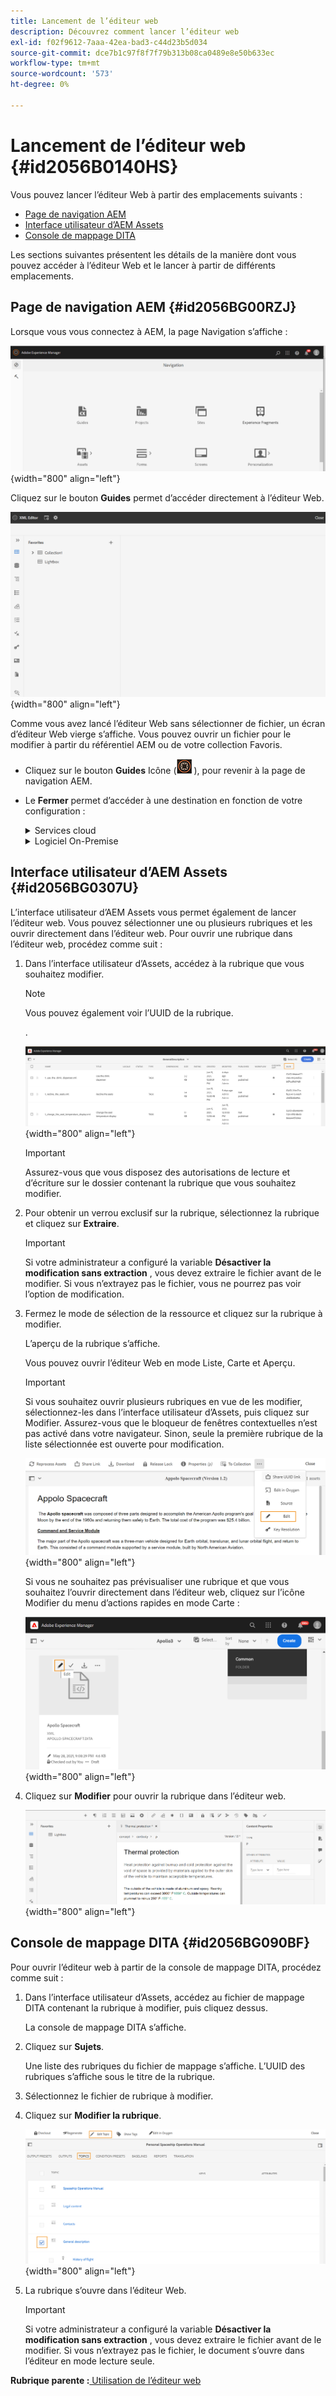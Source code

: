 ```yaml
---
title: Lancement de l’éditeur web
description: Découvrez comment lancer l’éditeur web
exl-id: f02f9612-7aaa-42ea-bad3-c44d23b5d034
source-git-commit: dce7b1c97f8f7f79b313b08ca0489e8e50b633ec
workflow-type: tm+mt
source-wordcount: '573'
ht-degree: 0%

---
```


# Lancement de l’éditeur web {#id2056B0140HS}

Vous pouvez lancer l’éditeur Web à partir des emplacements suivants :

- [Page de navigation AEM](#id2056BG00RZJ)
- [Interface utilisateur d’AEM Assets](#id2056BG0307U)
- [Console de mappage DITA](#id2056BG090BF)

Les sections suivantes présentent les détails de la manière dont vous pouvez accéder à l’éditeur Web et le lancer à partir de différents emplacements.

## Page de navigation AEM {#id2056BG00RZJ}

Lorsque vous vous connectez à AEM, la page Navigation s’affiche :

![](images/web-editor-from-navigation-page.png){width="800" align="left"}

Cliquez sur le bouton **Guides** permet d’accéder directement à l’éditeur Web.

![](images/web-editor-launch-page.png){width="800" align="left"}

Comme vous avez lancé l’éditeur Web sans sélectionner de fichier, un écran d’éditeur Web vierge s’affiche. Vous pouvez ouvrir un fichier pour le modifier à partir du référentiel AEM ou de votre collection Favoris.

- Cliquez sur le bouton **Guides** Icône (![](images/aem-guides-icon.png) ), pour revenir à la page de navigation AEM.

- Le **Fermer** permet d’accéder à une destination en fonction de votre configuration :



   <details>

   <summary> Services cloud </summary>

   Si vous utilisez des Cloud Services, cliquez sur le bouton **Fermer** pour revenir à la page de navigation AEM.
   </details>

   <details>

   <summary> Logiciel On-Premise</summary>

   Si vous utilisez AEM Guides du logiciel On-premise (4.2.1 et versions ultérieures), cliquez sur le bouton **Fermer** sur la droite pour revenir au chemin d’accès au fichier actif dans l’interface utilisateur d’Assets.

   </details>

## Interface utilisateur d’AEM Assets {#id2056BG0307U}

L’interface utilisateur d’AEM Assets vous permet également de lancer l’éditeur web. Vous pouvez sélectionner une ou plusieurs rubriques et les ouvrir directement dans l’éditeur web. Pour ouvrir une rubrique dans l’éditeur web, procédez comme suit :

1. Dans l’interface utilisateur d’Assets, accédez à la rubrique que vous souhaitez modifier.

   >[!NOTE]
   >
   > Vous pouvez également voir l’UUID de la rubrique.

   .

   ![](images/assets_ui_with_uuid_cs.png){width="800" align="left"}

   >[!IMPORTANT]
   >
   > Assurez-vous que vous disposez des autorisations de lecture et d’écriture sur le dossier contenant la rubrique que vous souhaitez modifier.

1. Pour obtenir un verrou exclusif sur la rubrique, sélectionnez la rubrique et cliquez sur **Extraire**.

   >[!IMPORTANT]
   >
   > Si votre administrateur a configuré la variable **Désactiver la modification sans extraction** , vous devez extraire le fichier avant de le modifier. Si vous n’extrayez pas le fichier, vous ne pourrez pas voir l’option de modification.

1. Fermez le mode de sélection de la ressource et cliquez sur la rubrique à modifier.

   L’aperçu de la rubrique s’affiche.

   Vous pouvez ouvrir l’éditeur Web en mode Liste, Carte et Aperçu.

   >[!IMPORTANT]
   >
   > Si vous souhaitez ouvrir plusieurs rubriques en vue de les modifier, sélectionnez-les dans l’interface utilisateur d’Assets, puis cliquez sur Modifier. Assurez-vous que le bloqueur de fenêtres contextuelles n’est pas activé dans votre navigateur. Sinon, seule la première rubrique de la liste sélectionnée est ouverte pour modification.

   ![](images/edit-from-preview_cs.png){width="800" align="left"}

   Si vous ne souhaitez pas prévisualiser une rubrique et que vous souhaitez l’ouvrir directement dans l’éditeur web, cliquez sur l’icône Modifier du menu d’actions rapides en mode Carte :

   ![](images/edit-topic-from-quick-action_cs.png){width="800" align="left"}

1. Cliquez sur **Modifier** pour ouvrir la rubrique dans l’éditeur web.

   ![](images/edit-mode.png){width="800" align="left"}


## Console de mappage DITA {#id2056BG090BF}

Pour ouvrir l’éditeur web à partir de la console de mappage DITA, procédez comme suit :

1. Dans l’interface utilisateur d’Assets, accédez au fichier de mappage DITA contenant la rubrique à modifier, puis cliquez dessus.

   La console de mappage DITA s’affiche.

1. Cliquez sur **Sujets**.

   Une liste des rubriques du fichier de mappage s’affiche. L’UUID des rubriques s’affiche sous le titre de la rubrique.

1. Sélectionnez le fichier de rubrique à modifier.

1. Cliquez sur **Modifier la rubrique**.

   ![](images/edit-topics-map-console_cs.png){width="800" align="left"}

1. La rubrique s’ouvre dans l’éditeur Web.

   >[!IMPORTANT]
   >
   > Si votre administrateur a configuré la variable **Désactiver la modification sans extraction** , vous devez extraire le fichier avant de le modifier. Si vous n’extrayez pas le fichier, le document s’ouvre dans l’éditeur en mode lecture seule.


**Rubrique parente :**[ Utilisation de l’éditeur web](web-editor.md)
